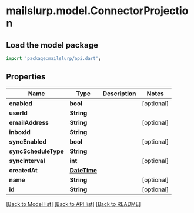# mailslurp.model.ConnectorProjection

## Load the model package
```dart
import 'package:mailslurp/api.dart';
```

## Properties
Name | Type | Description | Notes
------------ | ------------- | ------------- | -------------
**enabled** | **bool** |  | [optional] 
**userId** | **String** |  | 
**emailAddress** | **String** |  | [optional] 
**inboxId** | **String** |  | 
**syncEnabled** | **bool** |  | [optional] 
**syncScheduleType** | **String** |  | 
**syncInterval** | **int** |  | [optional] 
**createdAt** | [**DateTime**](DateTime) |  | 
**name** | **String** |  | [optional] 
**id** | **String** |  | [optional] 

[[Back to Model list]](../README#documentation-for-models) [[Back to API list]](../README#documentation-for-api-endpoints) [[Back to README]](../README)


